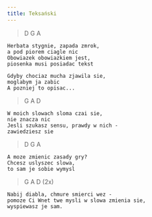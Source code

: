 ```yaml
---
title: Teksański
---
```


> D G A

```
Herbata stygnie, zapada zmrok,
a pod piorem ciagle nic
Obowiazek obowiazkiem jest,
piosenka musi posiadac tekst
```

```
Gdyby chociaz mucha zjawila sie,
moglabym ja zabic
A pozniej to opisac...
```

> G A D

```
W moich slowach sloma czai sie,
nie znacza nic
Jesli szukasz sensu, prawdy w nich -
zawiedziesz sie
```

> D G A

```
A moze zmienic zasady gry?
Chcesz uslyszec slowa,
to sam je sobie wymysl
```

> G A D (2x)

```
Nabij diabla, chmure smierci wez -
pomoze Ci Wnet twe mysli w slowa zmienia sie,
wyspiewasz je sam.
```
